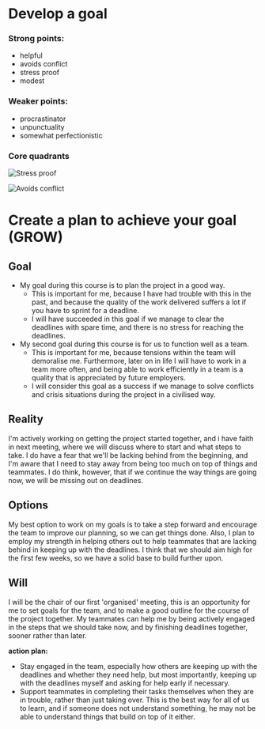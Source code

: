 # Develop a goal
### Strong points:
* helpful
* avoids conflict
* stress proof
* modest

### Weaker points:
* procrastinator
* unpunctuality
* somewhat perfectionistic

### Core quadrants
![Stress proof](https://i.imgur.com/p3ZPBU9.png)

![Avoids conflict](https://i.imgur.com/uecZSq9.png)
# Create a plan to achieve your goal (GROW)

## Goal
* My goal during this course is to plan the project in a good way.
  * This is important for me, because I have had trouble with this in the past, and because the quality of the work delivered suffers a lot if you have to sprint for a deadline.
  * I will have succeeded in this goal if we manage to clear the deadlines with spare time, and there is no stress for reaching the deadlines.
* My second goal during this course is for us to function well as a team.
  * This is important for me, because tensions within the team will demoralise me. Furthermore, later on in life I will have to work in a team more often, and being able to work efficiently in a team is a quality that is appreciated by future employers.
  * I will consider this goal as a success if we manage to solve conflicts and crisis situations during the project in a civilised way.
## Reality
I'm actively working on getting the project started together,
and i have faith in next meeting, where we will discuss where to start and what steps to take.
I do have a fear that we'll be lacking behind from the beginning,
and I'm aware that I need to stay away from being too much on top of things and teammates.
I do think, however, that if we continue the way things are going now, we will be missing out on deadlines.
## Options
My best option to work on my goals is to take a step forward and encourage the team
to improve our planning, so we can get things done. Also, I plan to employ my strength in
helping others out to help teammates that are lacking behind in keeping up with the deadlines.
I think that we should aim high for the first few weeks, so we have a solid base to build further upon.
## Will
I will be the chair of our first 'organised' meeting, this is an opportunity for me to
set goals for the team, and to make a good outline for the course of the project together.
My teammates can help me by being actively engaged in the steps that we should take now, and
by finishing deadlines together, sooner rather than later.

**action plan:**
* Stay engaged in the team, especially how others are keeping up with the deadlines
and whether they need help, but most importantly, keeping up with the deadlines myself
and asking for help early if necessary.
* Support teammates in completing their tasks themselves when they are in trouble,
rather than just taking over. This is the best way for all of us to learn, and if someone does
not understand something, he may not be able to understand things that build on top of it either.